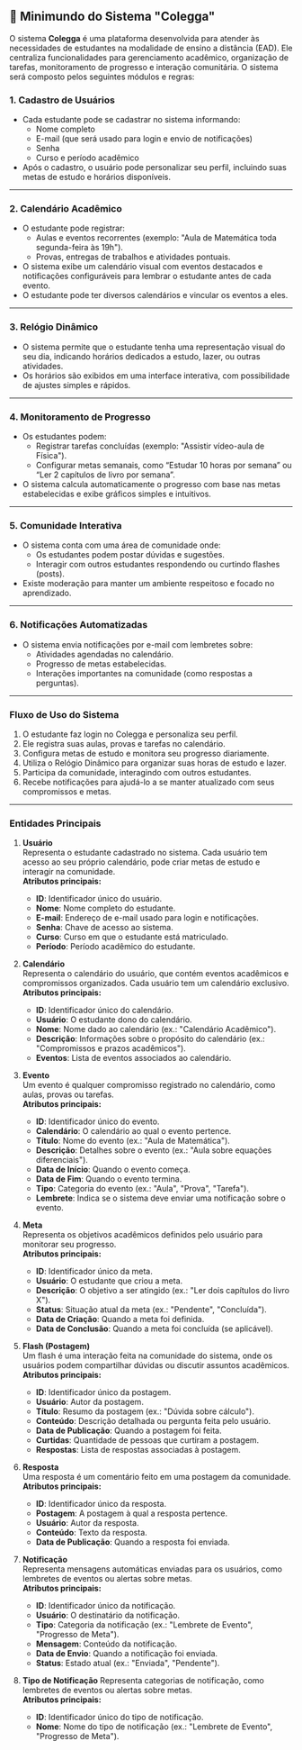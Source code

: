 ## 📖 Minimundo do Sistema "Colegga"

O sistema **Colegga** é uma plataforma desenvolvida para atender às necessidades de estudantes na modalidade de ensino a distância (EAD). Ele centraliza funcionalidades para gerenciamento acadêmico, organização de tarefas, monitoramento de progresso e interação comunitária. O sistema será composto pelos seguintes módulos e regras:  

### **1. Cadastro de Usuários**
- Cada estudante pode se cadastrar no sistema informando:
  - Nome completo
  - E-mail (que será usado para login e envio de notificações)
  - Senha
  - Curso e período acadêmico
- Após o cadastro, o usuário pode personalizar seu perfil, incluindo suas metas de estudo e horários disponíveis.  

---

### **2. Calendário Acadêmico**
- O estudante pode registrar:
  - Aulas e eventos recorrentes (exemplo: "Aula de Matemática toda segunda-feira às 19h").
  - Provas, entregas de trabalhos e atividades pontuais.
- O sistema exibe um calendário visual com eventos destacados e notificações configuráveis para lembrar o estudante antes de cada evento.
- O estudante pode ter diversos calendários e vincular os eventos a eles.

---

### **3. Relógio Dinâmico**
- O sistema permite que o estudante tenha uma representação visual do seu dia, indicando horários dedicados a estudo, lazer, ou outras atividades.
- Os horários são exibidos em uma interface interativa, com possibilidade de ajustes simples e rápidos.

---

### **4. Monitoramento de Progresso**
- Os estudantes podem:
  - Registrar tarefas concluídas (exemplo: "Assistir vídeo-aula de Física").
  - Configurar metas semanais, como “Estudar 10 horas por semana” ou “Ler 2 capítulos de livro por semana”.
- O sistema calcula automaticamente o progresso com base nas metas estabelecidas e exibe gráficos simples e intuitivos.

---

### **5. Comunidade Interativa**
- O sistema conta com uma área de comunidade onde:
  - Os estudantes podem postar dúvidas e sugestões.
  - Interagir com outros estudantes respondendo ou curtindo flashes (posts).
- Existe moderação para manter um ambiente respeitoso e focado no aprendizado.

---

### **6. Notificações Automatizadas**
- O sistema envia notificações por e-mail com lembretes sobre:
  - Atividades agendadas no calendário.
  - Progresso de metas estabelecidas.
  - Interações importantes na comunidade (como respostas a perguntas).

---

### **Fluxo de Uso do Sistema**
1. O estudante faz login no Colegga e personaliza seu perfil.
2. Ele registra suas aulas, provas e tarefas no calendário.
3. Configura metas de estudo e monitora seu progresso diariamente.
4. Utiliza o Relógio Dinâmico para organizar suas horas de estudo e lazer.
5. Participa da comunidade, interagindo com outros estudantes.
6. Recebe notificações para ajudá-lo a se manter atualizado com seus compromissos e metas.

---

### **Entidades Principais**

1. **Usuário**  
  Representa o estudante cadastrado no sistema. Cada usuário tem acesso ao seu próprio calendário, pode criar metas de estudo e interagir na comunidade.  
  **Atributos principais:**  
    - **ID**: Identificador único do usuário.  
    - **Nome**: Nome completo do estudante.  
    - **E-mail**: Endereço de e-mail usado para login e notificações.  
    - **Senha**: Chave de acesso ao sistema.  
    - **Curso**: Curso em que o estudante está matriculado.  
    - **Período**: Período acadêmico do estudante.  

2. **Calendário**  
  Representa o calendário do usuário, que contém eventos acadêmicos e compromissos organizados. Cada usuário tem um calendário exclusivo.  
  **Atributos principais:**  
    - **ID**: Identificador único do calendário.  
    - **Usuário**: O estudante dono do calendário.  
    - **Nome**: Nome dado ao calendário (ex.: "Calendário Acadêmico").  
    - **Descrição**: Informações sobre o propósito do calendário (ex.: "Compromissos e prazos acadêmicos").  
    - **Eventos**: Lista de eventos associados ao calendário.  

3. **Evento**  
  Um evento é qualquer compromisso registrado no calendário, como aulas, provas ou tarefas.  
  **Atributos principais:**  
    - **ID**: Identificador único do evento.  
    - **Calendário**: O calendário ao qual o evento pertence.  
    - **Título**: Nome do evento (ex.: "Aula de Matemática").  
    - **Descrição**: Detalhes sobre o evento (ex.: "Aula sobre equações diferenciais").  
    - **Data de Início**: Quando o evento começa.  
    - **Data de Fim**: Quando o evento termina.  
    - **Tipo**: Categoria do evento (ex.: "Aula", "Prova", "Tarefa").  
    - **Lembrete**: Indica se o sistema deve enviar uma notificação sobre o evento.  

4. **Meta**  
  Representa os objetivos acadêmicos definidos pelo usuário para monitorar seu progresso.  
  **Atributos principais:**  
    - **ID**: Identificador único da meta.  
    - **Usuário**: O estudante que criou a meta.  
    - **Descrição**: O objetivo a ser atingido (ex.: "Ler dois capítulos do livro X").  
    - **Status**: Situação atual da meta (ex.: "Pendente", "Concluída").  
    - **Data de Criação**: Quando a meta foi definida.  
    - **Data de Conclusão**: Quando a meta foi concluída (se aplicável).  

5. **Flash (Postagem)**  
  Um flash é uma interação feita na comunidade do sistema, onde os usuários podem compartilhar dúvidas ou discutir assuntos acadêmicos.  
  **Atributos principais:**  
    - **ID**: Identificador único da postagem.  
    - **Usuário**: Autor da postagem.  
    - **Título**: Resumo da postagem (ex.: "Dúvida sobre cálculo").  
    - **Conteúdo**: Descrição detalhada ou pergunta feita pelo usuário.  
    - **Data de Publicação**: Quando a postagem foi feita.  
    - **Curtidas**: Quantidade de pessoas que curtiram a postagem.  
    - **Respostas**: Lista de respostas associadas à postagem.  

6. **Resposta**  
  Uma resposta é um comentário feito em uma postagem da comunidade.  
  **Atributos principais:**  
    - **ID**: Identificador único da resposta.  
    - **Postagem**: A postagem à qual a resposta pertence.  
    - **Usuário**: Autor da resposta.  
    - **Conteúdo**: Texto da resposta.  
    - **Data de Publicação**: Quando a resposta foi enviada.  

7. **Notificação**  
  Representa mensagens automáticas enviadas para os usuários, como lembretes de eventos ou alertas sobre metas.  
  **Atributos principais:**  
    - **ID**: Identificador único da notificação.  
    - **Usuário**: O destinatário da notificação.  
    - **Tipo**: Categoria da notificação (ex.: "Lembrete de Evento", "Progresso de Meta").  
    - **Mensagem**: Conteúdo da notificação.  
    - **Data de Envio**: Quando a notificação foi enviada.  
    - **Status**: Estado atual (ex.: "Enviada", "Pendente").  

8. **Tipo de Notificação**
  Representa categorias de notificação, como lembretes de eventos ou alertas sobre metas.  
  **Atributos principais:**  
    - **ID**: Identificador único do tipo de notificação.  
    - **Nome**: Nome do tipo de notificação (ex.: "Lembrete de Evento", "Progresso de Meta").
